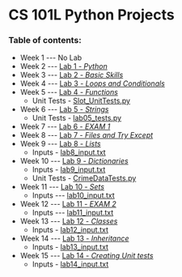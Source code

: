 # CS 101L Python Projects

### Table of contents:
* Week 1 --- No Lab
* Week 2 --- [Lab 1 - _Python_](Lab%201/lab1.py)
* Week 3 --- [Lab 2 - _Basic Skills_](Lab%202/lab2.py)
* Week 4 --- [Lab 3 - _Loops and Conditionals_](Lab%203/lab3.py)
* Week 5 --- [Lab 4 - _Functions_](Lab%204/lab4.py)
  * Unit Tests - [Slot_UnitTests.py](Lab%204/Slot_UnitTests.py)
* Week 6 --- [Lab 5 - _Strings_](Lab%205/lab5.py)
  * Unit Tests - [lab05_tests.py](Lab%205/lab05_tests.py)
* Week 7 --- [Lab 6 - _EXAM 1_](Lab%206%20(Exam%201)/lab6.py)
* Week 8 --- [Lab 7 - _Files and Try Except_](Lab%207/lab7.py)
* Week 9 --- [Lab 8 - _Lists_](Lab%208/lab8.py)
  * Inputs - [lab8_input.txt](Lab%208/lab8_input.txt)
* Week 10 --- [Lab 9 - _Dictionaries_]()
  * Inputs - [lab9_input.txt](Lab%209/lab9_input.txt)
  * Unit Tests - [CrimeDataTests.py](Lab%209/CrimeDataTests.py)
* Week 11 --- [Lab 10 - _Sets_](Lab%2010/lab10.py)
  * Inputs --- [lab10_input.txt](Lab%2010/lab10_input.txt)
* Week 12 --- [Lab 11 - _EXAM 2_]()
  * Inputs --- [lab11_input.txt]()
* Week 13 --- [Lab 12 - _Classes_]()
  * Inputs - [lab12_input.txt]()
* Week 14 --- [Lab 13 - _Inheritance_]()
  * Inputs - [lab13_input.txt]()
* Week 15 --- [Lab 14 - _Creating Unit tests_]()
  * Inputs - [lab14_input.txt]()